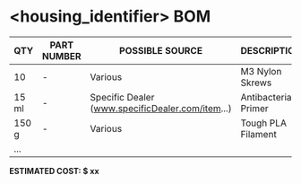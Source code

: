 # \<housing_identifier> BOM

| QTY | PART NUMBER | POSSIBLE SOURCE | DESCRIPTION
|-----|-------------|--------|------------
| 10 | - | Various | M3 Nylon Skrews
| 15 ml | - | Specific Dealer (www.specificDealer.com/item...) | Antibacterial Primer
| 150 g | - | Various | Tough PLA Filament
| ...

**ESTIMATED COST: $ xx**
